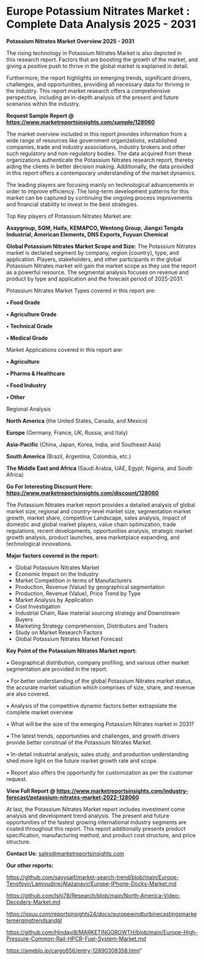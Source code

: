 # Europe Potassium Nitrates Market : Complete Data Analysis 2025 - 2031

<Strong> Potassium Nitrates Market Overview 2025 - 2031</strong>

The rising technology in Potassium Nitrates Market is also depicted in this research report. Factors that are boosting the growth of the market, and giving a positive push to thrive in the global market is explained in detail.

Furthermore, the report highlights on emerging trends, significant drivers, challenges, and opportunities, providing all necessary data for thriving in the industry. This report market research offers a comprehensive perspective, including an in-depth analysis of the present and future scenarios within the industry.

<strong>Request Sample Report @ <a href=https://www.marketreportsinsights.com/sample/128060>https://www.marketreportsinsights.com/sample/128060</a></strong>

The market overview included in this report provides information from a wide range of resources like government organizations, established companies, trade and industry associations, industry brokers and other such regulatory and non-regulatory bodies. The data acquired from these organizations authenticate the Potassium Nitrates research report, thereby aiding the clients in better decision making. Additionally, the data provided in this report offers a contemporary understanding of the market dynamics.

The leading players are focusing mainly on technological advancements in order to improve efficiency. The long-term development patterns for this market can be captured by continuing the ongoing process improvements and financial stability to invest in the best strategies.

Top Key players of Potassium Nitrates Market are:

<strong>Axaygroup, SQM, Haifa, KEMAPCO, Wentong Group, Jiangxi Tengda Industrial, American Elements, DNS Exports, Fuyuan Chemical</strong>

<strong><b>Global Potassium Nitrates Market Scope and Size:</b></strong>
The Potassium Nitrates market is declared segment by company, region (country), type, and application. Players, stakeholders, and other participants in the global Potassium Nitrates market will gain the market scope as they use the report as a powerful resource. The segmental analysis focuses on revenue and product by type and application and the forecast period of 2025-2031.

Potassium Nitrates Market Types covered in this report are:

<strong>• Food Grade

• Agriculture Grade

• Technical Grade

• Medical Grade</strong>

Market Applications covered in this report are:

<strong>• Agriculture

• Pharma & Healthcare

• Food Industry

• Other</strong> 

Regional Analysis

<strong>North America</strong> (the United States, Canada, and Mexico)

<strong>Europe</strong> (Germany, France, UK, Russia, and Italy)

<strong>Asia-Pacific</strong> (China, Japan, Korea, India, and Southeast Asia)

<strong>South America</strong> (Brazil, Argentina, Colombia, etc.)

<strong>The Middle East and Africa</strong> (Saudi Arabia, UAE, Egypt, Nigeria, and South Africa)

<strong>Go For Interesting Discount Here: <a href=https://www.marketreportsinsights.com/discount/128060>https://www.marketreportsinsights.com/discount/128060</a></strong>

The Potassium Nitrates market report provides a detailed analysis of global market size, regional and country-level market size, segmentation market growth, market share, competitive Landscape, sales analysis, impact of domestic and global market players, value chain optimization, trade regulations, recent developments, opportunities analysis, strategic market growth analysis, product launches, area marketplace expanding, and technological innovations.

<strong><b>Major factors covered in the report:</b></strong>
<ul>
  <li>Global Potassium Nitrates Market </li>
  <li>Economic Impact on the Industry</li>
  <li>Market Competition in terms of Manufacturers</li>
  <li>Production, Revenue (Value) by geographical segmentation</li>
  <li>Production, Revenue (Value), Price Trend by Type</li>
  <li>Market Analysis by Application</li>
  <li>Cost Investigation</li>
  <li>Industrial Chain, Raw material sourcing strategy and Downstream Buyers</li>
  <li>Marketing Strategy comprehension, Distributors and Traders</li>
  <li>Study on Market Research Factors</li>
  <li>Global Potassium Nitrates Market Forecast</li>
</ul>

<strong><b>Key Point of the Potassium Nitrates Market report:</b></strong>

• Geographical distribution, company profiling, and various other market segmentation are provided in the report.

• For better understanding of the global Potassium Nitrates market status, the accurate market valuation which comprises of size, share, and revenue are also covered.

• Analysis of the competitive dynamic factors better extrapolate the complete market overview

• What will be the size of the emerging Potassium Nitrates market in 2031?

• The latest trends, opportunities and challenges, and growth drivers provide better construal of the Potassium Nitrates Market.

• In-detail industrial analysis, sales study, and production understanding shed more light on the future market growth rate and scope.

• Report also offers the opportunity for customization as per the customer request.

<strong><b>View Full Report @ <a href=https://www.marketreportsinsights.com/industry-forecast/potassium-nitrates-market-2022-128060>https://www.marketreportsinsights.com/industry-forecast/potassium-nitrates-market-2022-128060</a></b></strong>


At last, the Potassium Nitrates Market report includes investment come analysis and development trend analysis. The present and future opportunities of the fastest growing international industry segments are coated throughout this report. This report additionally presents product specification, manufacturing method, and product cost structure, and price structure.

<strong>Contact Us:</strong>
sales@marketreportsinsights.com

<strong>Our other reports:</strong>

<a href=https://github.com/sayysaif/market-search-trend/blob/main/Europe-Tenofovir/Lamivudine/Atazanavir/Europe-IPhone-Docks-Market.md>https://github.com/sayysaif/market-search-trend/blob/main/Europe-Tenofovir/Lamivudine/Atazanavir/Europe-IPhone-Docks-Market.md</a>

<a href=https://github.com/Ishi78/Research/blob/main/North-America-Video-Decoders-Market.md>https://github.com/Ishi78/Research/blob/main/North-America-Video-Decoders-Market.md</a>

<a href=https://issuu.com/reportsinsights24/docs/europewindturbinecastingsmarketemergingtrendsandgl>https://issuu.com/reportsinsights24/docs/europewindturbinecastingsmarketemergingtrendsandgl</a>

<a href=https://github.com/Hindavi8/MARKETINGGROWTH/blob/main/Europe-High-Pressure-Common-Rail-HPCR-Fuel-System-Market.md>https://github.com/Hindavi8/MARKETINGGROWTH/blob/main/Europe-High-Pressure-Common-Rail-HPCR-Fuel-System-Market.md</a>

<a href=https://ameblo.jp/cargo656/entry-12890308358.html>https://ameblo.jp/cargo656/entry-12890308358.html</a>"
